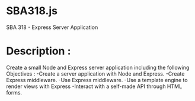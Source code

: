 # SBA318.js
SBA 318 - Express Server Application

# Description :
Create a small Node and Express server application including the following Objectives :
-Create a server application with Node and Express.
-Create Express middleware.
-Use Express middleware.
-Use a template engine to render views with Express
-Interact with a self-made API through HTML forms.

